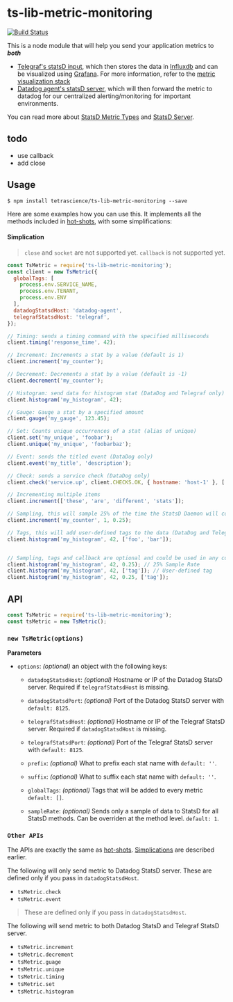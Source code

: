 # ts-lib-metric-monitoring

[![Build Status](https://travis-ci.org/tetrascience/ts-lib-metric-monitoring.svg?branch=master)](https://travis-ci.org/tetrascience/ts-lib-metric-monitoring)

This is a node module that will help you send your application metrics to __*both*__
* [Telegraf's statsD input](https://github.com/influxdata/telegraf/tree/master/plugins/inputs/statsd), which then stores the data in [Influxdb](https://www.influxdata.com/) 
and can be visualized using [Grafana](https://grafana.com/). 
For more information, refer to the 
[metric visualization stack](https://github.com/tetrascience/ts-devops-local-stack/tree/master/metricvisualization)
* [Datadog agent's statsD server](http://docs.datadoghq.com/guides/dogstatsd/), which will then forward the metric to datadog for our centralized 
alerting/monitoring for important environments. 

You can read more about [StatsD Metric Types](https://github.com/etsy/statsd/blob/master/docs/metric_types.md) and [StatsD Server](https://github.com/etsy/statsd). 

## todo
* use callback
* add close 

## Usage

```
$ npm install tetrascience/ts-lib-metric-monitoring --save
```

Here are some examples how you can use this. 
It implements all the methods included in [hot-shots](https://github.com/brightcove/hot-shots), 
with some simplifications:

#### Simplication
> `close` and `socket` are not supported yet. 
> `callback` is not supported yet. 

```js
const TsMetric = require('ts-lib-metric-monitoring');
const client = new TsMetric({
  globalTags: [
    process.env.SERVICE_NAME,
    process.env.TENANT,
    process.env.ENV
  ],
  datadogStatsdHost: 'datadog-agent',
  telegrafStatsdHost: 'telegraf', 
});

// Timing: sends a timing command with the specified milliseconds
client.timing('response_time', 42);

// Increment: Increments a stat by a value (default is 1)
client.increment('my_counter');

// Decrement: Decrements a stat by a value (default is -1)
client.decrement('my_counter');

// Histogram: send data for histogram stat (DataDog and Telegraf only)
client.histogram('my_histogram', 42);

// Gauge: Gauge a stat by a specified amount
client.gauge('my_gauge', 123.45);

// Set: Counts unique occurrences of a stat (alias of unique)
client.set('my_unique', 'foobar');
client.unique('my_unique', 'foobarbaz');

// Event: sends the titled event (DataDog only)
client.event('my_title', 'description');

// Check: sends a service check (DataDog only)
client.check('service.up', client.CHECKS.OK, { hostname: 'host-1' }, ['foo', 'bar'])

// Incrementing multiple items
client.increment(['these', 'are', 'different', 'stats']);

// Sampling, this will sample 25% of the time the StatsD Daemon will compensate for sampling
client.increment('my_counter', 1, 0.25);

// Tags, this will add user-defined tags to the data (DataDog and Telegraf only)
client.histogram('my_histogram', 42, ['foo', 'bar']);


// Sampling, tags and callback are optional and could be used in any combination (DataDog and Telegraf only)
client.histogram('my_histogram', 42, 0.25); // 25% Sample Rate
client.histogram('my_histogram', 42, ['tag']); // User-defined tag
client.histogram('my_histogram', 42, 0.25, ['tag']);

```


## API

```js
const TsMetric = require('ts-lib-metric-monitoring');
const tsMetric = new TsMetric();
```

### `new TsMetric(options)`
__Parameters__

* `options`: _(optional)_ an object with the following keys:

  + `datadogStatsdHost`: _(optional)_ Hostname or IP of the Datadog StatsD server. Required if `telegrafStatsdHost` is missing.

  + `datadogStatsdPort`: _(optional)_ Port of the Datadog StatsD server with `default: 8125`.
  
  + `telegrafStatsdHost`: _(optional)_ Hostname or IP of the Telegraf StatsD server. Required if `datadogStatsdHost` is missing.
  
  + `telegrafStatsdPort`: _(optional)_ Port of the Telegraf StatsD server with `default: 8125`.

  + `prefix`: _(optional)_ What to prefix each stat name with `default: ''`.

  + `suffix`: _(optional)_ What to suffix each stat name with `default: ''`.

  + `globalTags`: _(optional)_ Tags that will be added to every metric `default: []`.

  + `sampleRate`: _(optional)_ Sends only a sample of data to StatsD for all StatsD methods.  Can be overriden at the method level. `default: 1`.

### `Other APIs`
The APIs are exactly the same as [hot-shots](https://github.com/brightcove/hot-shots).
[Simplications](#Simplication) are described earlier. 

The following will only send metric to Datadog StatsD server. These are defined only if you pass in `datadogStatsdHost`.
* `tsMetric.check`
* `tsMetric.event`
> These are defined only if you pass in `datadogStatsdHost`.

The following will send metric to both Datadog StatsD and Telegraf StatsD server.
* `tsMetric.increment`
* `tsMetric.decrement`
* `tsMetric.guage`
* `tsMetric.unique`
* `tsMetric.timing`
* `tsMetric.set`
* `tsMetric.histogram`


